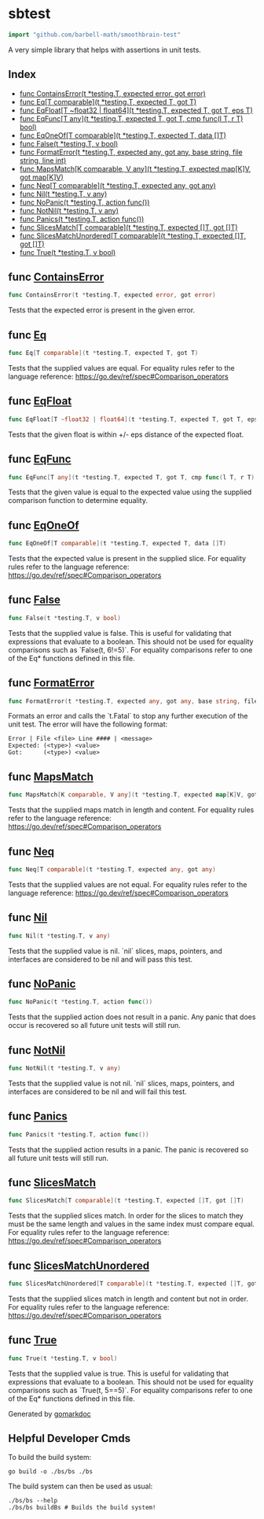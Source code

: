 <!-- gomarkdoc:embed:start -->

<!-- Code generated by gomarkdoc. DO NOT EDIT -->

# sbtest

```go
import "github.com/barbell-math/smoothbrain-test"
```

A very simple library that helps with assertions in unit tests.

## Index

- [func ContainsError\(t \*testing.T, expected error, got error\)](<#ContainsError>)
- [func Eq\[T comparable\]\(t \*testing.T, expected T, got T\)](<#Eq>)
- [func EqFloat\[T \~float32 | float64\]\(t \*testing.T, expected T, got T, eps T\)](<#EqFloat>)
- [func EqFunc\[T any\]\(t \*testing.T, expected T, got T, cmp func\(l T, r T\) bool\)](<#EqFunc>)
- [func EqOneOf\[T comparable\]\(t \*testing.T, expected T, data \[\]T\)](<#EqOneOf>)
- [func False\(t \*testing.T, v bool\)](<#False>)
- [func FormatError\(t \*testing.T, expected any, got any, base string, file string, line int\)](<#FormatError>)
- [func MapsMatch\[K comparable, V any\]\(t \*testing.T, expected map\[K\]V, got map\[K\]V\)](<#MapsMatch>)
- [func Neq\[T comparable\]\(t \*testing.T, expected any, got any\)](<#Neq>)
- [func Nil\(t \*testing.T, v any\)](<#Nil>)
- [func NoPanic\(t \*testing.T, action func\(\)\)](<#NoPanic>)
- [func NotNil\(t \*testing.T, v any\)](<#NotNil>)
- [func Panics\(t \*testing.T, action func\(\)\)](<#Panics>)
- [func SlicesMatch\[T comparable\]\(t \*testing.T, expected \[\]T, got \[\]T\)](<#SlicesMatch>)
- [func SlicesMatchUnordered\[T comparable\]\(t \*testing.T, expected \[\]T, got \[\]T\)](<#SlicesMatchUnordered>)
- [func True\(t \*testing.T, v bool\)](<#True>)


<a name="ContainsError"></a>
## func [ContainsError](<https://github.com/barbell-math/smoothbrain-test/blob/main/Test.go#L34>)

```go
func ContainsError(t *testing.T, expected error, got error)
```

Tests that the expected error is present in the given error.

<a name="Eq"></a>
## func [Eq](<https://github.com/barbell-math/smoothbrain-test/blob/main/Test.go#L83>)

```go
func Eq[T comparable](t *testing.T, expected T, got T)
```

Tests that the supplied values are equal. For equality rules refer to the language reference: https://go.dev/ref/spec#Comparison_operators

<a name="EqFloat"></a>
## func [EqFloat](<https://github.com/barbell-math/smoothbrain-test/blob/main/Test.go#L112>)

```go
func EqFloat[T ~float32 | float64](t *testing.T, expected T, got T, eps T)
```

Tests that the given float is within \+/\- eps distance of the expected float.

<a name="EqFunc"></a>
## func [EqFunc](<https://github.com/barbell-math/smoothbrain-test/blob/main/Test.go#L128>)

```go
func EqFunc[T any](t *testing.T, expected T, got T, cmp func(l T, r T) bool)
```

Tests that the given value is equal to the expected value using the supplied comparison function to determine equality.

<a name="EqOneOf"></a>
## func [EqOneOf](<https://github.com/barbell-math/smoothbrain-test/blob/main/Test.go#L97>)

```go
func EqOneOf[T comparable](t *testing.T, expected T, data []T)
```

Tests that the expected value is present in the supplied slice. For equality rules refer to the language reference: https://go.dev/ref/spec#Comparison_operators

<a name="False"></a>
## func [False](<https://github.com/barbell-math/smoothbrain-test/blob/main/Test.go#L171>)

```go
func False(t *testing.T, v bool)
```

Tests that the supplied value is false. This is useful for validating that expressions that evaluate to a boolean. This should not be used for equality comparisons such as \`False\(t, 6\!=5\)\`. For equality comparisons refer to one of the Eq\* functions defined in this file.

<a name="FormatError"></a>
## func [FormatError](<https://github.com/barbell-math/smoothbrain-test/blob/main/Test.go#L19-L26>)

```go
func FormatError(t *testing.T, expected any, got any, base string, file string, line int)
```

Formats an error and calls the \`t.Fatal\` to stop any further execution of the unit test. The error will have the following format:

```
Error | File <file> Line #### | <message>
Expected: (<type>) <value>
Got:      (<type>) <value>
```

<a name="MapsMatch"></a>
## func [MapsMatch](<https://github.com/barbell-math/smoothbrain-test/blob/main/Test.go#L313-L317>)

```go
func MapsMatch[K comparable, V any](t *testing.T, expected map[K]V, got map[K]V)
```

Tests that the supplied maps match in length and content. For equality rules refer to the language reference: https://go.dev/ref/spec#Comparison_operators

<a name="Neq"></a>
## func [Neq](<https://github.com/barbell-math/smoothbrain-test/blob/main/Test.go#L141>)

```go
func Neq[T comparable](t *testing.T, expected any, got any)
```

Tests that the supplied values are not equal. For equality rules refer to the language reference: https://go.dev/ref/spec#Comparison_operators

<a name="Nil"></a>
## func [Nil](<https://github.com/barbell-math/smoothbrain-test/blob/main/Test.go#L184>)

```go
func Nil(t *testing.T, v any)
```

Tests that the supplied value is nil. \`nil\` slices, maps, pointers, and interfaces are considered to be nil and will pass this test.

<a name="NoPanic"></a>
## func [NoPanic](<https://github.com/barbell-math/smoothbrain-test/blob/main/Test.go#L66>)

```go
func NoPanic(t *testing.T, action func())
```

Tests that the supplied action does not result in a panic. Any panic that does occur is recovered so all future unit tests will still run.

<a name="NotNil"></a>
## func [NotNil](<https://github.com/barbell-math/smoothbrain-test/blob/main/Test.go#L212>)

```go
func NotNil(t *testing.T, v any)
```

Tests that the supplied value is not nil. \`nil\` slices, maps, pointers, and interfaces are considered to be nil and will fail this test.

<a name="Panics"></a>
## func [Panics](<https://github.com/barbell-math/smoothbrain-test/blob/main/Test.go#L49>)

```go
func Panics(t *testing.T, action func())
```

Tests that the supplied action results in a panic. The panic is recovered so all future unit tests will still run.

<a name="SlicesMatch"></a>
## func [SlicesMatch](<https://github.com/barbell-math/smoothbrain-test/blob/main/Test.go#L248>)

```go
func SlicesMatch[T comparable](t *testing.T, expected []T, got []T)
```

Tests that the supplied slices match. In order for the slices to match they must be the same length and values in the same index must compare equal. For equality rules refer to the language reference: https://go.dev/ref/spec#Comparison_operators

<a name="SlicesMatchUnordered"></a>
## func [SlicesMatchUnordered](<https://github.com/barbell-math/smoothbrain-test/blob/main/Test.go#L271>)

```go
func SlicesMatchUnordered[T comparable](t *testing.T, expected []T, got []T)
```

Tests that the supplied slices match in length and content but not in order. For equality rules refer to the language reference: https://go.dev/ref/spec#Comparison_operators

<a name="True"></a>
## func [True](<https://github.com/barbell-math/smoothbrain-test/blob/main/Test.go#L156>)

```go
func True(t *testing.T, v bool)
```

Tests that the supplied value is true. This is useful for validating that expressions that evaluate to a boolean. This should not be used for equality comparisons such as \`True\(t, 5==5\)\`. For equality comparisons refer to one of the Eq\* functions defined in this file.

Generated by [gomarkdoc](<https://github.com/princjef/gomarkdoc>)


<!-- gomarkdoc:embed:end -->

## Helpful Developer Cmds

To build the build system:

```
go build -o ./bs/bs ./bs
```

The build system can then be used as usual:

```
./bs/bs --help
./bs/bs buildBs # Builds the build system!
```
